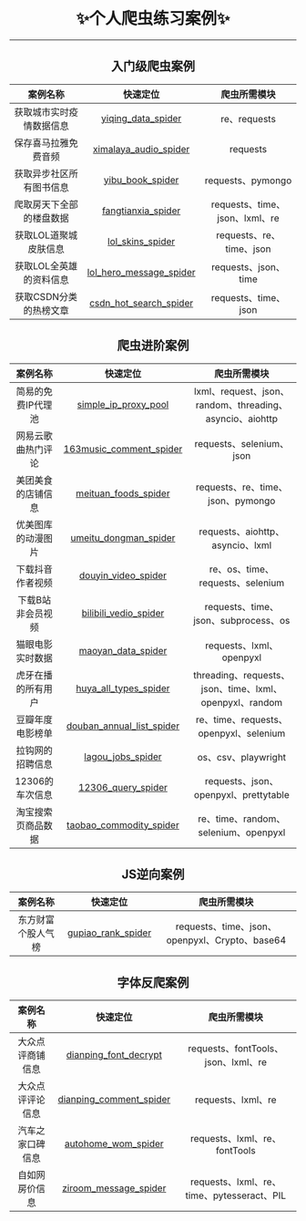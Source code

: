 
<div align="center">

#  ✨个人爬虫练习案例✨

---

## 入门级爬虫案例

| 案例名称 | 快速定位 | 爬虫所需模块 |
| :------------------------: | :--: | :------------------------: |
| 获取城市实时疫情数据信息 | [yiqing_data_spider](https://github.com/cjladmin/spider_cases/tree/main/yiqing_data_spider) | re、requests |
| 保存喜马拉雅免费音频 | [ximalaya_audio_spider](https://github.com/cjladmin/spider_cases/tree/main/ximalaya_audio_spider) | requests |
| 获取异步社区所有图书信息 | [yibu_book_spider](https://github.com/cjladmin/spider_cases/tree/main/yibu_book_spider) | requests、pymongo |
| 爬取房天下全部的楼盘数据 | [fangtianxia_spider](https://github.com/cjladmin/spider_cases/tree/main/fangtianxia_spider) | requests、time、json、lxml、re |
| 获取LOL道聚城皮肤信息 | [lol_skins_spider](https://github.com/cjladmin/spider_cases/tree/main/lol_skins_spider) | requests、re、time、json |
| 获取LOL全英雄的资料信息 | [lol_hero_message_spider](https://github.com/cjladmin/spider_cases/tree/main/lol_hero_message_spider) | requests、json、time |
| 获取CSDN分类的热榜文章 | [csdn_hot_search_spider](https://github.com/cjladmin/spider_cases/tree/main/csdn_hot_search_spider) | requests、time、json |


## 爬虫进阶案例

| 案例名称 | 快速定位 | 爬虫所需模块 |
| :------------------------: | :--: | :------------------------: |
| 简易的免费IP代理池 | [simple_ip_proxy_pool](https://github.com/cjladmin/spider_cases/tree/main/simple_ip_proxy_pool) | lxml、request、json、random、threading、asyncio、aiohttp |
| 网易云歌曲热门评论 | [163music_comment_spider](https://github.com/cjladmin/spider_cases/tree/main/163music_comment_spider) | requests、selenium、json |
| 美团美食的店铺信息 | [meituan_foods_spider](https://github.com/cjladmin/spider_cases/tree/main/meituan_foods_spider) | requests、re、time、json、pymongo |
| 优美图库的动漫图片 | [umeitu_dongman_spider](https://github.com/cjladmin/spider_cases/tree/main/umeitu_dongman_spider) | requests、aiohttp、asyncio、lxml |
| 下载抖音作者视频 | [douyin_video_spider](https://github.com/cjladmin/spider_cases/tree/main/douyin_video_spider) | re、os、time、requests、selenium |
| 下载B站非会员视频 | [bilibili_vedio_spider](https://github.com/cjladmin/spider_cases/tree/main/bilibili_vedio_spider) | requests、time、json、subprocess、os |
| 猫眼电影实时数据 | [maoyan_data_spider](https://github.com/cjladmin/spider_cases/tree/main/maoyan_data_spider) | requests、lxml、openpyxl |
| 虎牙在播的所有用户 | [huya_all_types_spider](https://github.com/cjladmin/spider_cases/tree/main/huya_all_types_spider) | threading、requests、json、time、lxml、openpyxl、random |
| 豆瓣年度电影榜单 | [douban_annual_list_spider](https://github.com/cjladmin/spider_cases/tree/main/douban_annual_list_spider) | re、time、requests、openpyxl、selenium |
| 拉钩网的招聘信息 | [lagou_jobs_spider](https://github.com/cjladmin/spider_cases/tree/main/lagou_jobs_spider) | os、csv、playwright |
| 12306的车次信息 | [12306_query_spider](https://github.com/cjladmin/spider_cases/tree/main/12306_query_spider) | requests、json、openpyxl、prettytable |
| 淘宝搜索页商品数据 | [taobao_commodity_spider](https://github.com/cjladmin/spider_cases/tree/main/taobao_commodity_spider) | re、time、random、selenium、openpyxl |

##  JS逆向案例

| 案例名称 | 快速定位 | 爬虫所需模块 |
| :------------------------: | :--: | :------------------------: |
| 东方财富个股人气榜 | [gupiao_rank_spider](https://github.com/cjladmin/spider_cases/tree/main/gupiao_rank_spider) | requests、time、json、openpyxl、Crypto、base64 |

##  字体反爬案例

| 案例名称 | 快速定位 | 爬虫所需模块 |
| :------------------------: | :--: | :------------------------: |
| 大众点评商铺信息 | [dianping_font_decrypt](https://github.com/cjladmin/spider_cases/tree/main/dianping_font_decrypt) | requests、fontTools、json、lxml、re |
| 大众点评评论信息 | [dianping_comment_spider](https://github.com/cjladmin/spider_cases/tree/main/dianping_comment_spider) | requests、lxml、re |
| 汽车之家口碑信息 | [autohome_wom_spider](https://github.com/cjladmin/spider_cases/tree/main/autohome_wom_spider) | requests、lxml、re、fontTools |
| 自如网房价信息 | [ziroom_message_spider](https://github.com/cjladmin/spider_cases/tree/main/ziroom_message_spider) | requests、lxml、re、time、pytesseract、PIL |

</div>

